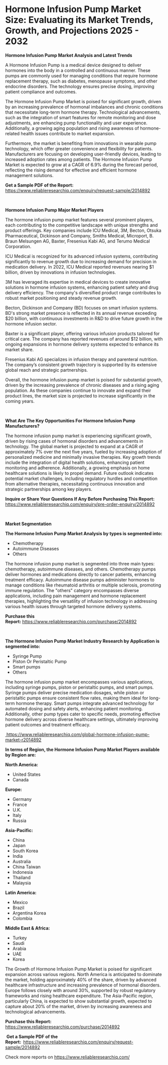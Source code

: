 <p><h1>Hormone Infusion Pump Market Size: Evaluating its Market Trends, Growth, and Projections 2025 - 2032</h1></p><p><strong>Hormone Infusion Pump Market Analysis and Latest Trends</strong></p>
<p><p>A Hormone Infusion Pump is a medical device designed to deliver hormones into the body in a controlled and continuous manner. These pumps are commonly used for managing conditions that require hormone replacement therapy, such as diabetes, menopause symptoms, and other endocrine disorders. The technology ensures precise dosing, improving patient compliance and outcomes.</p><p>The Hormone Infusion Pump Market is poised for significant growth, driven by an increasing prevalence of hormonal imbalances and chronic conditions that necessitate long-term hormone therapy. Technological advancements, such as the integration of smart features for remote monitoring and dose adjustments, are enhancing pump functionality and user experience. Additionally, a growing aging population and rising awareness of hormone-related health issues contribute to market expansion.</p><p>Furthermore, the market is benefiting from innovations in wearable pump technology, which offer greater convenience and flexibility for patients. Manufacturers are focusing on developing user-friendly devices, leading to increased adoption rates among patients. The Hormone Infusion Pump Market is expected to grow at a CAGR of 6.9% during the forecast period, reflecting the rising demand for effective and efficient hormone management solutions.</p></p>
<p><strong>Get a Sample PDF of the Report:&nbsp;</strong> <a href="https://www.reliableresearchiq.com/enquiry/request-sample/2014892?utm_campaign=2285&utm_medium=2&utm_source=Github&utm_content=ia&utm_term=29032025&utm_id=hormone-infusion-pump">https://www.reliableresearchiq.com/enquiry/request-sample/2014892</a></p>
<p>&nbsp;</p>
<p><strong>Hormone Infusion Pump Major Market Players</strong></p>
<p><p>The hormone infusion pump market features several prominent players, each contributing to the competitive landscape with unique strengths and product offerings. Key companies include ICU Medical, 3M, Becton, Otsuka Pharmaceutical, Dickinson and Company, Smiths Medical, Microport, B. Braun Melsungen AG, Baxter, Fresenius Kabi AG, and Terumo Medical Corporation.</p><p>ICU Medical is recognized for its advanced infusion systems, contributing significantly to revenue growth due to increasing demand for precision in medication delivery. In 2022, ICU Medical reported revenues nearing $1 billion, driven by innovations in infusion technologies.</p><p>3M has leveraged its expertise in medical devices to create innovative solutions in hormone infusion systems, enhancing patient safety and drug delivery efficiency. The company's diversified product range contributes to robust market positioning and steady revenue growth.</p><p>Becton, Dickinson and Company (BD) focuses on smart infusion systems. BD's strong market presence is reflected in its annual revenue exceeding $20 billion, with continuous investments in R&D to drive future growth in the hormone infusion sector.</p><p>Baxter is a significant player, offering various infusion products tailored for critical care. The company has reported revenues of around $12 billion, with ongoing expansions in hormone delivery systems expected to enhance its market share.</p><p>Fresenius Kabi AG specializes in infusion therapy and parenteral nutrition. The company’s consistent growth trajectory is supported by its extensive global reach and strategic partnerships.</p><p>Overall, the hormone infusion pump market is poised for substantial growth, driven by the increasing prevalence of chronic diseases and a rising aging population. As these companies continue to innovate and expand their product lines, the market size is projected to increase significantly in the coming years.</p></p>
<p>&nbsp;</p>
<p><strong>What Are The Key Opportunities For Hormone Infusion Pump Manufacturers?</strong></p>
<p><p>The hormone infusion pump market is experiencing significant growth, driven by rising cases of hormonal disorders and advancements in technology. The global market is projected to expand at a CAGR of approximately 7% over the next five years, fueled by increasing adoption of personalized medicine and minimally invasive therapies. Key growth trends include the integration of digital health solutions, enhancing patient monitoring and adherence. Additionally, a growing emphasis on home healthcare solutions is likely to propel demand. Future outlook indicates potential market challenges, including regulatory hurdles and competition from alternative therapies, necessitating continuous innovation and strategic partnerships among key players.</p></p>
<p><strong>Inquire or Share Your Questions If Any Before Purchasing This Report:</strong> <a href="https://www.reliableresearchiq.com/enquiry/pre-order-enquiry/2014892?utm_campaign=2285&utm_medium=2&utm_source=Github&utm_content=ia&utm_term=29032025&utm_id=hormone-infusion-pump">https://www.reliableresearchiq.com/enquiry/pre-order-enquiry/2014892</a></p>
<p>&nbsp;</p>
<p><strong>Market Segmentation</strong></p>
<p><strong>The Hormone Infusion Pump Market Analysis by types is segmented into:</strong></p>
<p><ul><li>Chemotherapy</li><li>Autoimmune Diseases</li><li>Others</li></ul></p>
<p><p>The hormone infusion pump market is segmented into three main types: chemotherapy, autoimmune diseases, and others. Chemotherapy pumps deliver hormones and medications directly to cancer patients, enhancing treatment efficacy. Autoimmune disease pumps administer hormones to manage conditions like rheumatoid arthritis or multiple sclerosis, promoting immune regulation. The "others" category encompasses diverse applications, including pain management and hormone replacement therapies, highlighting the versatility of infusion technology in addressing various health issues through targeted hormone delivery systems.</p></p>
<p><strong>Purchase this Report:&nbsp;</strong><a href="https://www.reliableresearchiq.com/purchase/2014892?utm_campaign=2285&utm_medium=2&utm_source=Github&utm_content=ia&utm_term=29032025&utm_id=hormone-infusion-pump">https://www.reliableresearchiq.com/purchase/2014892</a></p>
<p>&nbsp;</p>
<p><strong>The Hormone Infusion Pump Market Industry Research by Application is segmented into:</strong></p>
<p><ul><li>Syringe Pump</li><li>Piston Or Peristaltic Pump</li><li>Smart pumps</li><li>Others</li></ul></p>
<p><p>The hormone infusion pump market encompasses various applications, including syringe pumps, piston or peristaltic pumps, and smart pumps. Syringe pumps deliver precise medication dosages, while piston or peristaltic pumps ensure consistent flow rates, making them ideal for long-term hormone therapy. Smart pumps integrate advanced technology for automated dosing and safety alerts, enhancing patient monitoring. Additionally, other pump types cater to specific needs, promoting effective hormone delivery across diverse healthcare settings, ultimately improving patient outcomes and treatment efficacy.</p></p>
<p><a href="https://www.reliableresearchiq.com/global-hormone-infusion-pump-market-r2014892?utm_campaign=2285&utm_medium=2&utm_source=Github&utm_content=ia&utm_term=29032025&utm_id=hormone-infusion-pump">&nbsp;https://www.reliableresearchiq.com/global-hormone-infusion-pump-market-r2014892</a></p>
<p><strong>In terms of Region, the Hormone Infusion Pump Market Players available by Region are:</strong></p>
<p>
    <p> <strong> North America: </strong>
        <ul>
            <li>United States</li>
            <li>Canada</li>
        </ul>
        </p> 
    <p> <strong> Europe: </strong>
        <ul>
            <li>Germany</li>
            <li>France</li>
            <li>U.K.</li>
            <li>Italy</li>
            <li>Russia</li>
        </ul>
        </p> 
    <p> <strong> Asia-Pacific: </strong>
        <ul>
            <li>China</li>
            <li>Japan</li>
            <li>South Korea</li>
            <li>India</li>
            <li>Australia</li>
            <li>China Taiwan</li>
            <li>Indonesia</li>
            <li>Thailand</li>
            <li>Malaysia</li>
        </ul>
        </p> 
    <p> <strong> Latin America: </strong>
        <ul>
            <li>Mexico</li>
            <li>Brazil</li>
            <li>Argentina Korea</li>
            <li>Colombia</li>
        </ul>
        </p> 
    <p> <strong> Middle East & Africa: </strong>
        <ul>
            <li>Turkey</li>
            <li>Saudi</li>
            <li>Arabia</li>
            <li>UAE</li>
            <li>Korea</li>
        </ul>
    </p>
    </p>
<p><p>The Growth of Hormone Infusion Pump Market is poised for significant expansion across various regions. North America is anticipated to dominate the market, holding approximately 40% of the share, driven by advanced healthcare infrastructure and increasing prevalence of hormonal disorders. Europe follows closely with around 30%, supported by robust regulatory frameworks and rising healthcare expenditure. The Asia-Pacific region, particularly China, is expected to show substantial growth, expected to capture about 20% of the market, driven by increasing awareness and technological advancements.</p></p>
<p><strong>Purchase this Report: </strong><a href="https://www.reliableresearchiq.com/purchase/2014892?utm_campaign=2285&utm_medium=2&utm_source=Github&utm_content=ia&utm_term=29032025&utm_id=hormone-infusion-pump">https://www.reliableresearchiq.com/purchase/2014892</a></p>
<p>&nbsp;<strong>Get a Sample PDF of the Report:&nbsp;&nbsp;</strong><a href="https://www.reliableresearchiq.com/enquiry/request-sample/2014892?utm_campaign=2285&utm_medium=2&utm_source=Github&utm_content=ia&utm_term=29032025&utm_id=hormone-infusion-pump">https://www.reliableresearchiq.com/enquiry/request-sample/2014892</a></p>
<p><strong></strong></p>
<p>Check more reports on <a href="https://www.reliableresearchiq.com/?utm_campaign=2285&utm_medium=2&utm_source=Github&utm_content=ia&utm_term=29032025&utm_id=hormone-infusion-pump">https://www.reliableresearchiq.com/</a></p>